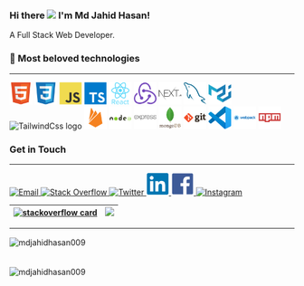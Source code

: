 ### Hi there <img src="https://raw.githubusercontent.com/MartinHeinz/MartinHeinz/master/wave.gif" width="30px"/> I'm Md Jahid Hasan!

A Full Stack Web Developer.


### 🧰 Most beloved technologies
---
<img
  src="https://github.com/devicons/devicon/blob/master/icons/html5/html5-original.svg"
  alt="Html logo"
  width="40px"
  height="40px"
/>
<img
  src="https://github.com/devicons/devicon/blob/master/icons/css3/css3-original.svg"
  alt="Css logo"
  width="40px"
  height="40px"
/>
<img
  src="https://github.com/devicons/devicon/blob/master/icons/javascript/javascript-original.svg"
  alt="Javascript logo"
  width="40px"
  height="40px"
/>
<img
  src="https://github.com/devicons/devicon/blob/master/icons/typescript/typescript-original.svg"
  alt="Typescript logo"
  width="40px"
  height="40px"
/>
<img
  src="https://github.com/devicons/devicon/blob/master/icons/react/react-original-wordmark.svg"
  alt="React.Js logo"
  width="40px"
  height="40px"
/>
<img
  src="https://github.com/devicons/devicon/blob/master/icons/redux/redux-original.svg"
  alt="Redux logo"
  width="40px"
  height="40px"
/>
<img
  src="https://github.com/devicons/devicon/blob/master/icons/nextjs/nextjs-original-wordmark.svg"
  alt="Next.Js logo"
  width="40px"
  height="40px"
/>
<img
  src="https://github.com/devicons/devicon/blob/master/icons/mysql/mysql-original.svg"
  alt="Flutter logo"
  width="40px"
  height="40px"
/>
<img
  src="https://github.com/devicons/devicon/blob/master/icons/materialui/materialui-original.svg"
  alt="MaterialUI logo"
  width="40px"
  height="40px"
/>
<img
  src="https://cdn.worldvectorlogo.com/logos/tailwindcss.svg"
  alt="TailwindCss logo"
  width="40px"
  height="40px"
/>
<img
  src="https://github.com/devicons/devicon/blob/master/icons/firebase/firebase-plain.svg"
  alt="Firebase logo"
  width="40px"
  height="40px"
/>
<img
  src="https://github.com/devicons/devicon/blob/master/icons/nodejs/nodejs-original-wordmark.svg"
  alt="NodeJs logo"
  width="40px"
  height="40px"
/>
<img
  src="https://github.com/devicons/devicon/blob/master/icons/express/express-original-wordmark.svg"
  alt="Express logo"
  width="40px"
  height="40px"
/>
<img
  src="https://github.com/devicons/devicon/blob/master/icons/mongodb/mongodb-original-wordmark.svg"
  alt="MongoDB logo"
  width="40px"
  height="40px"
/>
<img
  src="https://github.com/devicons/devicon/blob/master/icons/git/git-original-wordmark.svg"
  alt="Git logo"
  width="40px"
  height="40px"
/>
<img
  src="https://raw.githubusercontent.com/github/explore/80688e429a7d4ef2fca1e82350fe8e3517d3494d/topics/visual-studio-code/visual-studio-code.png"
  alt="Vscode logo"
  width="40px"
  height="40px"
/>
<img
  src="https://github.com/devicons/devicon/blob/master/icons/webpack/webpack-original-wordmark.svg"
  alt="Webpack logo"
  width="40px"
  height="40px"
/>
<img
  src="https://github.com/devicons/devicon/blob/master/icons/npm/npm-original-wordmark.svg"
  alt="Npm logo"
  width="40px"
  height="40px"
/>


### Get in Touch
---

<a href="mailto:jahid60012@gmail.com">
  <img
 src="https://img.icons8.com/fluency/48/000000/gmail-new.png"
  alt="Email"
     title='Email'
  width="40px"
  height="40px"
/>
</a>
<a href='https://stackoverflow.com/users/10581613'>
  <img
  src="https://img.icons8.com/color/48/000000/stackoverflow.png"
  alt="Stack Overflow"
     title='Stack Overflow'
  width="40px"
  height="40px"
/>
</a>
<a href='https://twitter.com/mdjahidhasan009'>
  <img
  src="https://img.icons8.com/color/48/000000/twitter--v1.png"
  alt="Twitter"
     title='Twitter'
  width="40px"
  height="40px"
/>
</a>
<a href='https://www.linkedin.com/in/mdjahidhasan009/'>
  <img
  src="https://github.com/devicons/devicon/blob/master/icons/linkedin/linkedin-original.svg"
  alt="LinkedIn"
     title='LinkedIn'
  width="40px"
  height="40px"
/>
</a>
<a href='https://www.facebook.com/mdjahidhasan009'>
  <img
  src="https://github.com/devicons/devicon/blob/master/icons/facebook/facebook-original.svg"
  alt="Facebook"
     title='Facebook'
  width="40px"
  height="40px"
/>
</a>
<a href='https://www.instagram.com/mdjahidhasan009/'>
  <img
  src="https://img.icons8.com/fluency/48/000000/instagram-new.png"
  alt="Instagram"
     title='Instagram'
  width="40px"
  height="40px"
/>
</a>

|[![stackoverflow card](https://readme-components.vercel.app/api?component=stackoverflow&stackoverflowid=10581613)](https://stackoverflow.com/users/10581613/md-jahid-hasan) |<img src="https://github-readme-streak-stats.herokuapp.com/?&user=mdjahidhasan009"/>|
|---|---|

---
<div><img align="center" src="https://github-readme-stats.vercel.app/api/top-langs/?username=mdjahidhasan009&layout=compact&hide=html" alt="mdjahidhasan009" /></div>
<br/>
<br/>
<div><img align="center" src="https://github-readme-stats.vercel.app/api?username=mdjahidhasan009&show_icons=true&count_private=true" alt="mdjahidhasan009" /></div>

